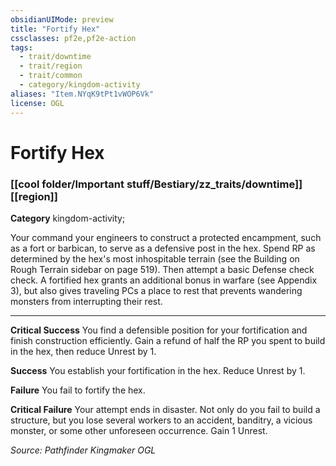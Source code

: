 ```yaml
---
obsidianUIMode: preview
title: "Fortify Hex"
cssclasses: pf2e,pf2e-action
tags:
  - trait/downtime
  - trait/region
  - trait/common
  - category/kingdom-activity
aliases: "Item.NYqK9tPt1vWOP6Vk"
license: OGL
---
```

# Fortify Hex

### [[cool folder/Important stuff/Bestiary/zz_traits/downtime]][[region]]

**Category** kingdom-activity; 




Your command your engineers to construct a protected encampment, such as a fort or barbican, to serve as a defensive post in the hex. Spend RP as determined by the hex's most inhospitable terrain (see the Building on Rough Terrain sidebar on page 519). Then attempt a basic Defense check check. A fortified hex grants an additional bonus in warfare (see Appendix 3), but also gives traveling PCs a place to rest that prevents wandering monsters from interrupting their rest.

* * *

**Critical Success** You find a defensible position for your fortification and finish construction efficiently. Gain a refund of half the RP you spent to build in the hex, then reduce Unrest by 1.

**Success** You establish your fortification in the hex. Reduce Unrest by 1.

**Failure** You fail to fortify the hex.

**Critical Failure** Your attempt ends in disaster. Not only do you fail to build a structure, but you lose several workers to an accident, banditry, a vicious monster, or some other unforeseen occurrence. Gain 1 Unrest.

*Source: Pathfinder Kingmaker*
*OGL*